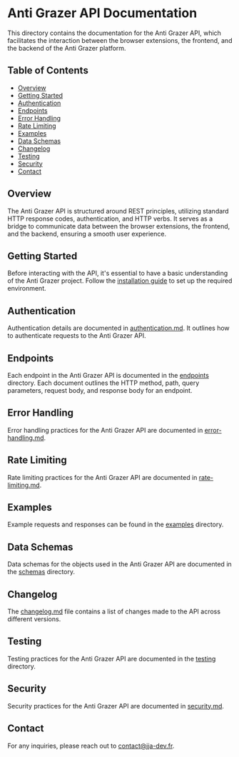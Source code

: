 # Anti Grazer API Documentation

This directory contains the documentation for the Anti Grazer API, which facilitates the interaction between the browser extensions, the frontend, and the backend of the Anti Grazer platform.

## Table of Contents

- [Overview](#overview)
- [Getting Started](#getting-started)
- [Authentication](#authentication)
- [Endpoints](#endpoints)
- [Error Handling](#error-handling)
- [Rate Limiting](#rate-limiting)
- [Examples](#examples)
- [Data Schemas](#data-schemas)
- [Changelog](#changelog)
- [Testing](#testing)
- [Security](#security)
- [Contact](#contact)

## Overview

The Anti Grazer API is structured around REST principles, utilizing standard HTTP response codes, authentication, and HTTP verbs. It serves as a bridge to communicate data between the browser extensions, the frontend, and the backend, ensuring a smooth user experience.

## Getting Started

Before interacting with the API, it's essential to have a basic understanding of the Anti Grazer project. Follow the [installation guide](../guides/installation.md) to set up the required environment.

## Authentication

Authentication details are documented in [authentication.md](authentication.md). It outlines how to authenticate requests to the Anti Grazer API.

## Endpoints

Each endpoint in the Anti Grazer API is documented in the [endpoints](endpoints/) directory. Each document outlines the HTTP method, path, query parameters, request body, and response body for an endpoint.

## Error Handling

Error handling practices for the Anti Grazer API are documented in [error-handling.md](error-handling.md).

## Rate Limiting

Rate limiting practices for the Anti Grazer API are documented in [rate-limiting.md](rate-limiting.md).

## Examples

Example requests and responses can be found in the [examples](examples/) directory.

## Data Schemas

Data schemas for the objects used in the Anti Grazer API are documented in the [schemas](schemas/) directory.

## Changelog

The [changelog.md](changelog.md) file contains a list of changes made to the API across different versions.

## Testing

Testing practices for the Anti Grazer API are documented in the [testing](testing/) directory.

## Security

Security practices for the Anti Grazer API are documented in [security.md](security.md).

## Contact

For any inquiries, please reach out to [contact@jja-dev.fr](mailto:contact@jja-dev.fr).
